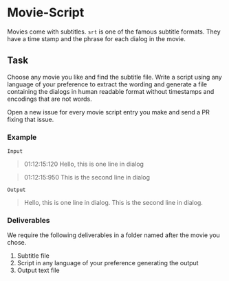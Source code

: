 # Movie-Script
Movies come with subtitles. `srt` is one of the famous subtitle formats. They have a time stamp and the phrase for each dialog in the movie.

## Task
Choose any movie you like and find the subtitle file. Write a script using any language of your preference to extract the wording and generate a file containing the dialogs in human readable format without timestamps and encodings that are not words.

Open a new issue for every movie script entry you make and send a PR fixing that issue.

### Example
`Input`
> 01:12:15:120 Hello, this is one line in dialog

> 01:12:15:950 This is the second line in dialog

`Output`
> Hello, this is one line in dialog. This is the second line in dialog.

### Deliverables
We require the following deliverables in a folder named after the movie you chose.

1. Subtitle file
2. Script in any language of your preference generating the output
3. Output text file
